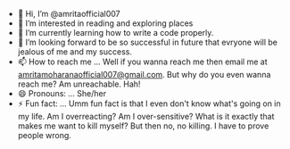 - 👋 Hi, I’m @amritaofficial007
- 👀 I’m interested in reading and exploring places
- 🌱 I’m currently learning how to write a code properly.
- 💞️ I’m looking forward to be so successful in future that evryone will be jealous of me and my success.
- 📫 How to reach me ... Well if you wanna reach me then email me at amritamoharanaofficial007@gmail.com. But why do you even wanna reach me? Am unreachable. Hah!
- 😄 Pronouns: ... She/her
- ⚡ Fun fact: ... Umm fun fact is that I even don't know what's going on in my life. Am I overreacting? Am I over-sensitive? What is it exactly that makes me want to kill myself? But then no, no killing. I have to prove people wrong.

<!---
amritaofficial007/amritaofficial007 is a ✨ special ✨ repository because its `README.md` (this file) appears on your GitHub profile.
You can click the Preview link to take a look at your changes.
--->

